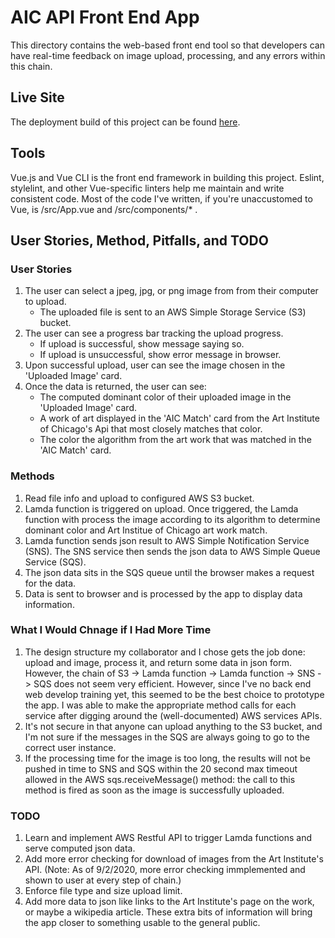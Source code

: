 # AIC API Front End App

This directory contains the web-based front end tool so that developers can have
real-time feedback on image upload, processing, and any errors within this
chain.

## Live Site

The deployment build of this project can be found
[here](https://bradleyhop.github.io/scratch-aic).

## Tools

Vue.js and Vue CLI is the front end framework in building this project. Eslint,
stylelint, and other Vue-specific linters help me maintain and write consistent
code. Most of the code I've written, if you're unaccustomed to Vue, is
/src/App.vue and /src/components/* .

## User Stories, Method, Pitfalls, and TODO

### User Stories

1. The user can select a jpeg, jpg, or png image from from their computer to upload.
    * The uploaded file is sent to an AWS Simple Storage Service (S3) bucket.
2. The user can see a progress bar tracking the upload progress.
    * If upload is successful, show message saying so.
    * If upload is unsuccessful, show error message in browser.
3. Upon successful upload, user can see the image chosen in the 'Uploaded Image'
   card.
4. Once the data is returned, the user can see:
    * The computed dominant color of their uploaded image in the 'Uploaded
        Image' card.
    * A work of art displayed in the 'AIC Match' card from the Art Institute of
        Chicago's Api that most closely matches that color.
    * The color the algorithm from the art work that was matched in the 'AIC
        Match' card.

### Methods

1. Read file info and upload to configured AWS S3 bucket.
2. Lamda function is triggered on upload. Once triggered, the Lamda function
   with process the image according to its algorithm to determine dominant color
   and Art Institue of Chicago art work match.
3. Lamda function sends json result to AWS Simple Notification Service (SNS). The
   SNS service then sends the json data to AWS Simple Queue Service (SQS).
4. The json data sits in the SQS queue until the browser makes a request for the
   data.
5. Data is sent to browser and is processed by the app to display data
   information.

### What I Would Chnage if I Had More Time

1. The design structure my collaborator and I chose gets the job done: upload
   and image, process it, and return some data in json form. However, the chain
   of S3 -> Lamda function -> Lamda function -> SNS -> SQS does not seem very
   efficient. However, since I've no back end web develop training yet, this
   seemed to be the best choice to prototype the app. I was able to make the
   appropriate method calls for each service after digging around the
   (well-documented) AWS services APIs.
2. It's not secure in that anyone can upload anything to the S3 bucket,  and I'm
   not sure if the messages in the SQS are always going to go to the correct
   user instance.
3. If the processing time for the image is too long, the results will not be
   pushed  in time to SNS and SQS within the 20 second max timeout allowed in
   the AWS sqs.receiveMessage() method: the call to this method is fired as soon
   as the image is successfully uploaded.

### TODO

1. Learn and implement AWS Restful API to trigger Lamda functions and serve
   computed json data.
2. Add more error checking for download of images from the Art Institute's API.
   (Note: As of 9/2/2020, more error checking immplemented and shown to user at
   every step of chain.)
3. Enforce file type and size upload limit.
4. Add more data to json like links to the Art Institute's page on the work, or
   maybe a wikipedia article. These extra bits of information will bring the app
   closer to something usable to the general public.
